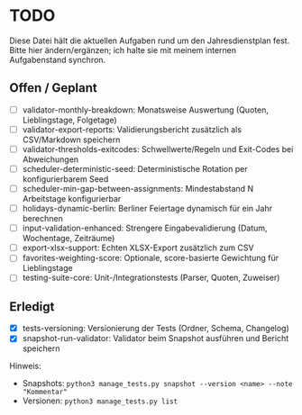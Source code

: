 # TODO

Diese Datei hält die aktuellen Aufgaben rund um den Jahresdienstplan fest. Bitte hier ändern/ergänzen; ich halte sie mit meinem internen Aufgabenstand synchron.

## Offen / Geplant
- [ ] validator-monthly-breakdown: Monatsweise Auswertung (Quoten, Lieblingstage, Folgetage)
- [ ] validator-export-reports: Validierungsbericht zusätzlich als CSV/Markdown speichern
- [ ] validator-thresholds-exitcodes: Schwellwerte/Regeln und Exit-Codes bei Abweichungen
- [ ] scheduler-deterministic-seed: Deterministische Rotation per konfigurierbarem Seed
- [ ] scheduler-min-gap-between-assignments: Mindestabstand N Arbeitstage konfigurierbar
- [ ] holidays-dynamic-berlin: Berliner Feiertage dynamisch für ein Jahr berechnen
- [ ] input-validation-enhanced: Strengere Eingabevalidierung (Datum, Wochentage, Zeiträume)
- [ ] export-xlsx-support: Echten XLSX-Export zusätzlich zum CSV
- [ ] favorites-weighting-score: Optionale, score-basierte Gewichtung für Lieblingstage
- [ ] testing-suite-core: Unit-/Integrationstests (Parser, Quoten, Zuweiser)

## Erledigt
- [x] tests-versioning: Versionierung der Tests (Ordner, Schema, Changelog)
- [x] snapshot-run-validator: Validator beim Snapshot ausführen und Bericht speichern

Hinweis:
- Snapshots: `python3 manage_tests.py snapshot --version <name> --note "Kommentar"`
- Versionen: `python3 manage_tests.py list`
